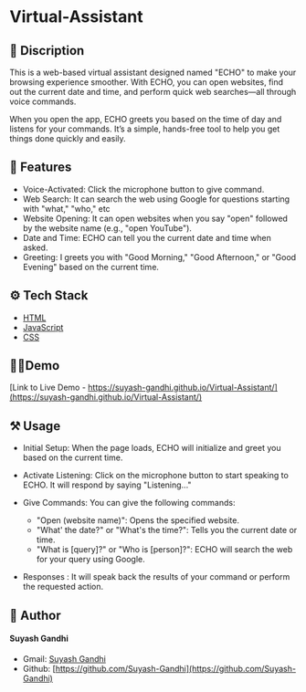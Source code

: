 # Virtual-Assistant
## 📖 Discription
 This is a web-based virtual assistant designed named "ECHO"  to make your browsing experience smoother. With ECHO, you can open websites, find out the current date and time, and perform quick web searches—all through voice commands.

When you open the app, ECHO greets you based on the time of day and listens for your commands. It’s a simple, hands-free tool to help you get things done quickly and easily.


## 🧐 Features    
- Voice-Activated: Click the microphone button to give command.
- Web Search: It can search the web using Google for questions starting with "what," "who," etc
- Website Opening: It can open websites when you say "open" followed by the website name (e.g., "open YouTube").
- Date and Time: ECHO can tell you the current date and time when asked.
- Greeting: I greets you with "Good Morning," "Good Afternoon," or "Good Evening" based on the current time.
  
 

## ⚙️ Tech Stack
-  [HTML](https://developer.mozilla.org/en-US/docs/Web/JavaScript)
- [JavaScript](https://developer.mozilla.org/en-US/docs/Web/HTML)
- [CSS](https://developer.mozilla.org/en-US/docs/Web/CSS)
  
 
## 🧑‍💻Demo  
[Link to Live Demo - https://suyash-gandhi.github.io/Virtual-Assistant/](https://suyash-gandhi.github.io/Virtual-Assistant/)
        
## ⚒️ Usage
- Initial Setup: When the page loads, ECHO will initialize and greet you based on the current time.
- Activate Listening: Click on the microphone button to start speaking to ECHO. It will respond by saying "Listening..."
- Give Commands: You can give the following commands:
  - "Open (website name)": Opens the specified website.
  - "What' the date?" or "What's the time?": Tells you the current date or time.
  - "What is [query]?" or "Who is [person]?": ECHO will search the web for your query using Google.

 
-  Responses : It will speak back the results of your command or perform the requested action.
 
  
## 🙇 Author
#### Suyash Gandhi
- Gmail: [Suyash Gandhi](mailto:your.suyash25gandhi@gmail.com)
- Github: [https://github.com/Suyash-Gandhi](https://github.com/Suyash-Gandhi)
